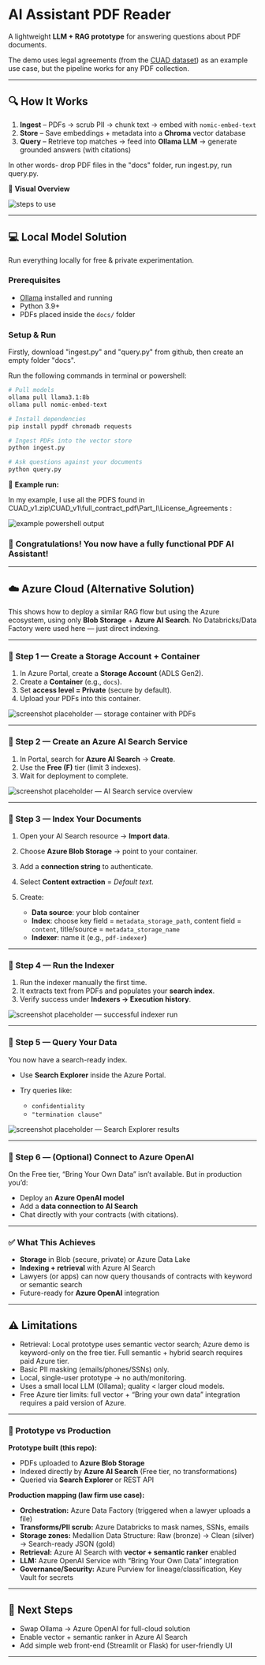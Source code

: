 # AI Assistant PDF Reader

A lightweight **LLM + RAG prototype** for answering questions about PDF documents.

The demo uses legal agreements (from the [CUAD dataset](https://www.atticusprojectai.org/cuad)) as an example use case, but the pipeline works for any PDF collection.

---

## 🔍 How It Works

1. **Ingest** – PDFs → scrub PII → chunk text → embed with `nomic-embed-text`
2. **Store** – Save embeddings + metadata into a **Chroma** vector database
3. **Query** – Retrieve top matches → feed into **Ollama LLM** → generate grounded answers (with citations)

In other words- drop PDF files in the "docs" folder, run ingest.py, run query.py.

📌 **Visual Overview**

![steps to use](https://raw.githubusercontent.com/Nikhil-Pickle/AI-Assistant-PDF-Reader/refs/heads/main/image.png)

---

## 💻 Local Model Solution

Run everything locally for free & private experimentation.

### Prerequisites

* [Ollama](https://ollama.ai) installed and running
* Python 3.9+
* PDFs placed inside the `docs/` folder

### Setup & Run

Firstly, download "ingest.py" and "query.py" from github, then create an empty folder "docs".

Run the following commands in terminal or powershell:  

```bash
# Pull models
ollama pull llama3.1:8b
ollama pull nomic-embed-text

# Install dependencies
pip install pypdf chromadb requests

# Ingest PDFs into the vector store
python ingest.py

# Ask questions against your documents
python query.py
```

📸 **Example run:**

In my example, I use all the PDFS found in CUAD_v1.zip\CUAD_v1\full_contract_pdf\Part_I\License_Agreements :

![example powershell output](https://raw.githubusercontent.com/Nikhil-Pickle/AI-Assistant-PDF-Reader/refs/heads/main/Screenshot%202025-08-26%20192915.png)

### 👏 **Congratulations!** You now have a fully functional PDF AI Assistant!

---

## ☁️ Azure Cloud (Alternative Solution)


This shows how to deploy a similar RAG flow but using the Azure ecosystem, using only **Blob Storage** + **Azure AI Search**.
No Databricks/Data Factory were used here — just direct indexing.

---

### 🔹 Step 1 — Create a Storage Account + Container

1. In Azure Portal, create a **Storage Account** (ADLS Gen2).
2. Create a **Container** (e.g., `docs`).
3. Set **access level = Private** (secure by default).
4. Upload your PDFs into this container.

![screenshot placeholder — storage container with PDFs](https://raw.githubusercontent.com/Nikhil-Pickle/AI-Assistant-PDF-Reader/refs/heads/main/Screenshot%202025-08-27%20111519.png)

---

### 🔹 Step 2 — Create an Azure AI Search Service

1. In Portal, search for **Azure AI Search** → **Create**.
2. Use the **Free (F)** tier (limit 3 indexes).
3. Wait for deployment to complete.

![screenshot placeholder — AI Search service overview](https://raw.githubusercontent.com/Nikhil-Pickle/AI-Assistant-PDF-Reader/refs/heads/main/Screenshot%202025-08-27%20111939.png)

---

### 🔹 Step 3 — Index Your Documents

1. Open your AI Search resource → **Import data**.
2. Choose **Azure Blob Storage** → point to your container.
3. Add a **connection string** to authenticate.
4. Select **Content extraction** = *Default text*.
5. Create:

   * **Data source**: your blob container
   * **Index**: choose key field = `metadata_storage_path`, content field = `content`, title/source = `metadata_storage_name`
   * **Indexer**: name it (e.g., `pdf-indexer`)

---

### 🔹 Step 4 — Run the Indexer

1. Run the indexer manually the first time.
2. It extracts text from PDFs and populates your **search index**.
3. Verify success under **Indexers → Execution history**.

![screenshot placeholder — successful indexer run](https://raw.githubusercontent.com/Nikhil-Pickle/AI-Assistant-PDF-Reader/refs/heads/main/Screenshot%202025-08-27%20112334.png)

---

### 🔹 Step 5 — Query Your Data

You now have a search-ready index.


* Use **Search Explorer** inside the Azure Portal.
* Try queries like:

  * `confidentiality`
  * `"termination clause"`

![screenshot placeholder — Search Explorer results](https://raw.githubusercontent.com/Nikhil-Pickle/AI-Assistant-PDF-Reader/refs/heads/main/Screenshot%202025-08-27%20112658.png)


---

### 🔹 Step 6 — (Optional) Connect to Azure OpenAI

On the Free tier, “Bring Your Own Data” isn’t available.
But in production you’d:

* Deploy an **Azure OpenAI model**
* Add a **data connection to AI Search**
* Chat directly with your contracts (with citations).

---

### ✅ What This Achieves

* **Storage** in Blob (secure, private) or Azure Data Lake
* **Indexing + retrieval** with Azure AI Search
* Lawyers (or apps) can now query thousands of contracts with keyword or semantic search
* Future-ready for **Azure OpenAI** integration

---

## ⚠️ Limitations

* Retrieval: Local prototype uses semantic vector search; Azure demo is keyword-only on the free tier. Full semantic + hybrid search requires paid Azure tier.
* Basic PII masking (emails/phones/SSNs) only.
* Local, single-user prototype → no auth/monitoring.
* Uses a small local LLM (Ollama); quality < larger cloud models.
* Free Azure tier limits: full vector + “Bring your own data” integration requires a paid version of Azure.

---

### 🔹 Prototype vs Production

**Prototype built (this repo):**

* PDFs uploaded to **Azure Blob Storage**
* Indexed directly by **Azure AI Search** (Free tier, no transformations)
* Queried via **Search Explorer** or REST API

**Production mapping (law firm use case):**

* **Orchestration:** Azure Data Factory (triggered when a lawyer uploads a file)
* **Transforms/PII scrub:** Azure Databricks to mask names, SSNs, emails
* **Storage zones:** Medallion Data Structure: Raw (bronze) → Clean (silver) → Search-ready JSON (gold)
* **Retrieval:** Azure AI Search with **vector + semantic ranker** enabled
* **LLM:** Azure OpenAI Service with “Bring Your Own Data” integration
* **Governance/Security:** Azure Purview for lineage/classification, Key Vault for secrets

---


## 🚀 Next Steps

* Swap Ollama → Azure OpenAI for full-cloud solution
* Enable vector + semantic ranker in Azure AI Search
* Add simple web front-end (Streamlit or Flask) for user-friendly UI

---

